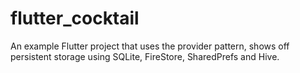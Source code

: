 # flutter_cocktail

An example Flutter project that uses the provider pattern, shows off persistent storage using SQLite, FireStore, SharedPrefs and Hive.

